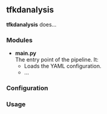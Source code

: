## tfkdanalysis

**tfkdanalysis** does...


### Modules

- **main.py**  
  The entry point of the pipeline. It:
  - Loads the YAML configuration.
  - ...


### Configuration


### Usage
